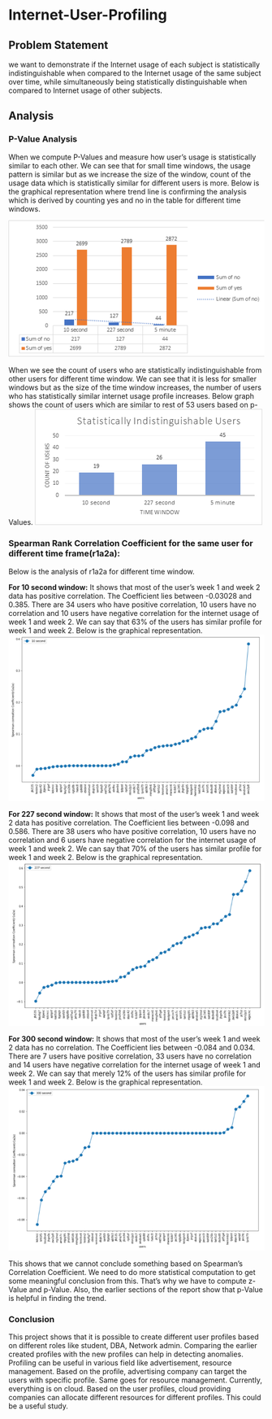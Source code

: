 # Internet-User-Profiling

## Problem Statement
we want to demonstrate if the Internet usage of each subject is statistically indistinguishable when compared to the Internet usage of the same subject over time, while simultaneously being statistically distinguishable when compared to Internet usage of other subjects.

## Analysis
### P-Value Analysis
When we compute P-Values and measure how user’s usage is statistically similar to each other. We can see that for small time windows, the usage pattern is similar but as we increase the size of the window, count of the usage data which is statistically similar for different users is more. Below is the graphical representation where trend line is confirming the analysis which is derived by counting yes and no in the table for different time windows.

![pValue](https://github.com/shilpisirohi12/Internet-User-Profiling/blob/master/p-value.png)

When we see the count of users who are statistically indistinguishable from other users for different time window. We can see that it is less for smaller windows but as the size of the time window increases, the number of users who has statistically similar internet usage profile increases. Below graph shows the count of users which are similar to rest of 53 users based on p-Values. 
![users](https://github.com/shilpisirohi12/Internet-User-Profiling/blob/master/indistinguishable-user.png)
 
### Spearman Rank Correlation Coefficient for the same user for different time frame(r1a2a): 
Below is the analysis of  r1a2a for different time window. 

**For 10 second window:** It shows that most of the user’s week 1 and week 2 data has positive correlation. The Coefficient lies between -0.03028 and 0.385.
 There are 34 users who have positive correlation, 10 users have no correlation and 10 users have negative correlation for the internet usage of week 1 and week 2. 
We can say that 63% of the users has similar profile for week 1 and week 2.
Below is the graphical representation.
![10Sec](https://github.com/shilpisirohi12/Internet-User-Profiling/blob/master/10-sec.png)
 




**For 227 second window:** It shows that most of the user’s week 1 and week 2 data has positive correlation. The Coefficient lies between -0.098 and 0.586.
 There are 38 users who have positive correlation, 10 users have no correlation and 6 users have negative correlation for the internet usage of week 1 and week 2. 
We can say that 70% of the users has similar profile for week 1 and week 2.
Below is the graphical representation.
![227sec](https://github.com/shilpisirohi12/Internet-User-Profiling/blob/master/227-sec.png)
 


**For 300 second window:** It shows that most of the user’s week 1 and week 2 data has no correlation. The Coefficient lies between -0.084 and 0.034.
 There are 7 users have positive correlation, 33 users have no correlation and 14 users have negative correlation for the internet usage of week 1 and week 2. 
We can say that merely 12% of the users has similar profile for week 1 and week 2.
Below is the graphical representation.
![5min](https://github.com/shilpisirohi12/Internet-User-Profiling/blob/master/300-sec.png)
 
This shows that we cannot conclude something based on Spearman’s Correlation Coefficient. We need to do more statistical computation to get some meaningful conclusion from this. That’s why we have to compute z-Value and p-Value. Also, the earlier sections of the report show that p-Value is helpful in finding the trend.

### Conclusion
This project shows that it is possible to create different user profiles based on different roles like student, DBA, Network admin. Comparing the earlier created profiles with the new profiles can help in detecting anomalies. Profiling can be useful in various field like advertisement, resource management. Based on the profile, advertising company can target the users with specific profile. Same goes for resource management. Currently, everything is on cloud. Based on the user profiles, cloud providing companies can allocate different resources for different profiles. This could be a useful study.

